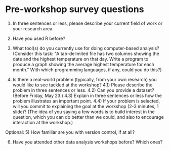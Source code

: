 # Pre-workshop survey questions

1) In three sentences or less, please describe your current field of
work or your research area.

2) Have you used R before?

3) What tool(s) do you currently use for doing computer-based
analysis?  (Consider this task: "A tab-delimited file has two columns
showing the date and the highest temperature on that day. Write a
program to produce a graph showing the average highest temperature for
each month."  With which programming languages, if any, could you do
this?)

4) Is there a real-world problem (typically, from your own research)
you would like to see tackled at the workshop?
4.1) Please describe the problem in three sentences or less.
4.2) Can you provide a dataset?  (Before Friday, May 23.)
4.3) Explain in three sentences or less how the problem illustrates an
important point.
4.4) If your problem is selected, will you commit to explaining the goal at the workshop (2-3 minutes, 1 slide)?  (The idea of you saying a few words is to build interest in the question, which you can do better than we could, and also to encourage interaction at the workshop.)

Optional:
5) How familiar are you with version control, if at all?

6) Have you attended other data analysis workshops before?  Which ones?


